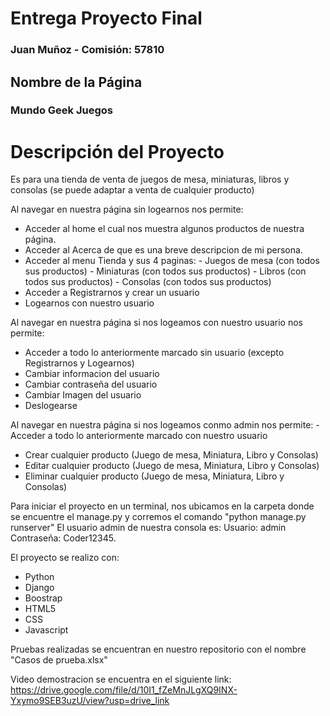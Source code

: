 # Entrega Proyecto Final
### Juan Muñoz - Comisión: 57810

## Nombre de la Página
### Mundo Geek Juegos


# Descripción del Proyecto
Es para una tienda de venta de juegos de mesa, miniaturas, libros y consolas
(se puede adaptar a venta de cualquier producto)


Al navegar en nuestra página sin logearnos nos permite:
  - Acceder al home el cual nos muestra algunos productos de nuestra página.
  - Acceder al Acerca de que es una breve descripcion de mi persona.
  - Acceder al menu Tienda y sus 4 paginas:
                                            - Juegos de mesa (con todos sus productos)
                                            - Miniaturas (con todos sus productos)
                                            - Libros (con todos sus productos)
                                            - Consolas (con todos sus productos)
  - Acceder a Registrarnos y crear un usuario
  - Logearnos con nuestro usuario

Al navegar en nuestra página si nos logeamos con nuestro usuario nos permite:
  - Acceder a todo lo anteriormente marcado sin usuario (excepto Registrarnos y Logearnos)
  - Cambiar informacion del usuario
  - Cambiar contraseña del usuario
  - Cambiar Imagen del usuario
  - Deslogearse

Al navegar en nuestra página si nos logeamos conmo admin nos permite:
  -Acceder a todo lo anteriormente marcado con nuestro usuario
  - Crear cualquier producto (Juego de mesa, Miniatura, Libro y Consolas)
  - Editar cualquier producto (Juego de mesa, Miniatura, Libro y Consolas)
  - Eliminar cualquier producto (Juego de mesa, Miniatura, Libro y Consolas)

Para iniciar el proyecto en un terminal, nos ubicamos en la carpeta donde se encuentre el manage.py y corremos el comando "python manage.py runserver"
El usuario admin de nuestra consola es:
  Usuario: admin
  Contraseña: Coder12345.

El proyecto se realizo con:
  - Python
  - Django
  - Boostrap
  - HTML5
  - CSS
  - Javascript

Pruebas realizadas se encuentran en nuestro repositorio con el nombre "Casos de prueba.xlsx"

Video demostracion se encuentra en el siguiente link: https://drive.google.com/file/d/10I1_fZeMnJLgXQ9INX-Yxymo9SEB3uzU/view?usp=drive_link
